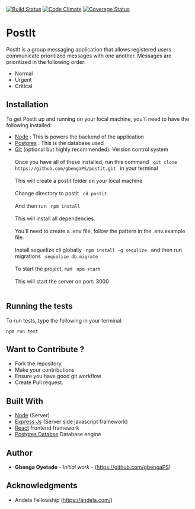  [![Build Status](https://travis-ci.org/gbengaPS/PostIT-Gbenga.svg?branch=dev)](https://travis-ci.org/gbengaPS/postit) [![Code Climate](https://codeclimate.com/github/gbengaPS/PostIT-Gbenga/badges/gpa.svg)](https://codeclimate.com/github/gbengaPS/postit) [![Coverage Status](https://coveralls.io/repos/github/gbengaPS/postit/badge.svg?branch=develop)](https://coveralls.io/github/gbengaPS/postit?branch=develop)

# PostIt
PostIt is a group messaging application that allows registered users communicate prioritized messages
with one another. Messages are prioritized in the following order: 
* Normal
* Urgent
* Critical

## Installation
To get Postit up and running on your local machine, you'll need to have the following installed:
* [Node](https://nodejs.org/) : This is powers the backend of the application
* [Postgres](https://www.postgresql.org/) : This is the database used
* [Git](https://expressjs.com/) (optional but highly recommended): Version control system <br /><br />
Once you have all of these installed, run this command `  git clone https://github.com/gbengaPS/postit.git  ` in your terminal<br /><br />
This will create a postit folder on your local machine<br /><br />
Change directory to postit `  cd postit  `<br /><br />
And then run  `  npm install  ` <br /><br />
This will install all dependencies.<br /><br />
You'll need to create a .env file, follow the pattern in the .env.example file. <br /><br />
Install sequelize cli globally `  npm install -g sequlize  ` and then run migrations `  sequelize db:migrate   `<br /><br />
To start the project, run `  npm start  `<br /><br />
This will start the server on port: 3000 <br /><br />

## Running the tests

To run tests, type the following in your terminal:
```
npm run test
```
## Want to Contribute ?
  * Fork the repository
  * Make your contributions
  * Ensure you have good git workflow
  * Create Pull request.

## Built With

* [Node](https://nodejs.org/) (Server)
* [Express Js](https://expressjs.com/) (Server side javascript framework)
* [React](https://reactjs.org/) frontend framework 
* [Postgres Databse](https://www.postgresql.org/) Database engine

## Author

* **Gbenga Oyetade** - *Initial work* - (https://github.com/gbengaPS)

## Acknowledgments

* Andela Fellowship (https://andela.com/)


